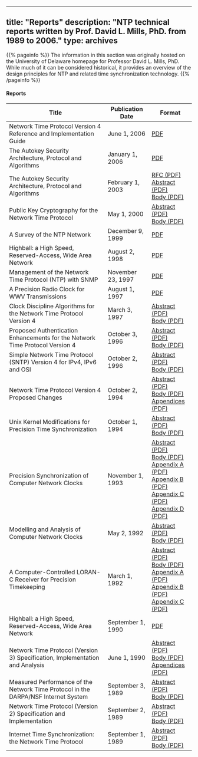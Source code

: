 
---
title: "Reports"
description: "NTP technical reports written by Prof. David L. Mills, PhD. from 1989 to 2006."
type: archives
---

{{% pageinfo %}}
The information in this section was originally hosted on the University of Delaware homepage for Professor David L. Mills, PhD. While much of it can be considered historical, it provides an overview of the design principles for NTP and related time synchronization technology.
{{% /pageinfo %}}

#### Reports

| Title | Publication Date | Format |
| ----- | ----- | ----- |
| Network Time Protocol Version 4 Reference and Implementation Guide | June 1, 2006 | [PDF](/reflib/reports/ntp4/ntp4.pdf) |
| The Autokey Security Architecture, Protocol and Algorithms | January 1, 2006 | [PDF](/reflib/reports/stime1/stime.pdf) |
| The Autokey Security Architecture, Protocol and Algorithms | February 1, 2003 | [RFC (PDF)](/reflib/reports/stime/stime.pdf)<br> [Abstract (PDF)](/reflib/reports/stime/stimea.pdf)<br> [Body (PDF)](/reflib/reports/stime/stimeb.pdf) |
| Public Key Cryptography for the Network Time Protocol | May 1, 2000 | [Abstract (PDF)](/reflib/reports/pkey/pkeya.pdf)<br> [Body (PDF)](/reflib/reports/pkey/pkeyb.pdf) |
| A Survey of the NTP Network | December 9, 1999 | [PDF](/reflib/reports/ntp-survey99-minar.pdf) |  
| Highball: a High Speed, Reserved-Access, Wide Area Network | August 2, 1998 | [PDF](/reflib/reports/highball.pdf) |
| Management of the Network Time Protocol (NTP) with SNMP | November 23, 1997 | [PDF](/reflib/reports/ntp-mib-tr.pdf) |
| A Precision Radio Clock for WWV Transmissions | August 1, 1997 | [PDF](/reflib/reports/wwv/wwv.pdf) |
| Clock Discipline Algorithms for the Network Time Protocol Version 4 | March 3, 1997 | [Abstract (PDF)](/reflib/reports/allan/securea.pdf)<br> [Body (PDF)](/reflib/reports/allan/secureb.pdf) | 
| Proposed Authentication Enhancements for the Network Time Protocol Version 4 | October 3, 1996 | [Abstract (PDF)](/reflib/reports/secure/securea.pdf)<br> [Body (PDF)](/reflib/reports/secure/secureb.pdf) | 
| Simple Network Time Protocol (SNTP) Version 4 for IPv4, IPv6 and OSI | October 2, 1996 | [Abstract (PDF)](/reflib/reports/sntp4/sntp4a.pdf)<br> [Body (PDF)](/reflib/reports/sntp4/sntp4b.pdf) |
| Network Time Protocol Version 4 Proposed Changes | October 2, 1994 | [Abstract (PDF)](/reflib/reports/acts/actsa.pdf)<br> [Body (PDF)](/reflib/reports/acts/actsb.pdf)<br> [Appendices (PDF)](/reflib/reports/acts/actsc.pdf) | 
| Unix Kernel Modifications for Precision Time Synchronization | October 1, 1994 | [Abstract (PDF)](/reflib/reports/kern/kerna.pdf)<br> [Body (PDF)](/reflib/reports/kern/kernb.pdf) | 
| Precision Synchronization of Computer Network Clocks | November 1, 1993 | [Abstract (PDF)](/reflib/reports/fine/finea.pdf)<br> [Body (PDF)](/reflib/reports/fine/fineb.pdf)<br> [Appendix A (PDF)](/reflib/reports/fine/finec.pdf)<br> [Appendix B (PDF)](/reflib/reports/fine/fined.pdf)<br> [Appendix C (PDF)](/reflib/reports/fine/finee.pdf)<br> [Appendix D (PDF)](/reflib/reports/fine/finef.pdf) |
| Modelling and Analysis of Computer Network Clocks | May 2, 1992 | [Abstract (PDF)](/reflib/reports/time/timea.pdf)<br> [Body (PDF)](/reflib/reports/time/timeb.pdf) |
| A Computer-Controlled LORAN-C Receiver for Precision Timekeeping | March 1, 1992 | [Abstract (PDF)](/reflib/reports/loran/lorana.pdf)<br> [Body (PDF)](/reflib/reports/loran/loranb.pdf)<br> [Appendix A (PDF)](/reflib/reports/loran/loranc.pdf)<br> [Appendix B (PDF)](/reflib/reports/loran/lorand.pdf)<br> [Appendix C (PDF)](/reflib/reports/loran/lorane.pdf) |
| Highball: a High Speed, Reserved-Access, Wide Area Network | September 1, 1990 | [PDF](/reflib/reports/highball/hsh.pdf) |
| Network Time Protocol (Version 3) Specification, Implementation and Analysis | June 1, 1990 | [Abstract (PDF)](/reflib/reports/ntpv3/ntpv3a.pdf)<br> [Body (PDF)](/reflib/reports/ntpv3/ntpv3b.pdf)<br> [Appendices (PDF)](/reflib/reports/ntpv3/ntpv3c.pdf) | 
| Measured Performance of the Network Time Protocol in the DARPA/NSF Internet System | September 3, 1989 | [Abstract (PDF)](/reflib/reports/glory/glorya.pdf)<br> [Body (PDF)](/reflib/reports/glory/gloryb.pdf) |
| Network Time Protocol (Version 2) Specification and Implementation | September 2, 1989 | [Abstract (PDF)](/reflib/reports/ntpv2/ntpv2a.pdf)<br> [Body (PDF)](/reflib/reports/ntpv2/ntpv2b.pdf) |
| Internet Time Synchronization: the Network Time Protocol | September 1, 1989 | [Abstract (PDF)](/reflib/reports/nts/ntsa.pdf)<br> [Body (PDF)](/reflib/reports/nts/ntsb.pdf) |
